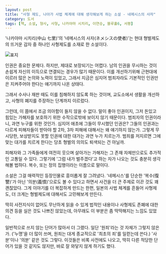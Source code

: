 ```yaml
---
layout: post
title: "사형 제도, 나아가 사법 체계에 대해 생각해보게 하는 소설 - 네메시스의 사자"
category: 도서
tags: [책, 소설, 형사, 사형, 나카야마 시치리, 이연승, 블루홀6, 서평]
---
```


'나카야마 시치리(中山 七里)'의
'네메시스의 사자(ネメシスの使者)'는
현대 형벌제도의 뜨거운 감자 중 하나인 사형제도를 소재로 한 소설이다.

![표지](https://lh3.googleusercontent.com/eD8uhHaPXAwpIBd8hwrpJNB9GWVfQcNxHiG8HFcbg76mjtwhv6vd0GdWtoyGfpuutvYC1GWrbOfjyA=s480)

인권은 중요한 문제다.
하지만, 제대로 보장되기는 어렵다.
남의 인권을 무시하는 것이 손쉽게 자신의 이득으로 연결되는 경우가 많기 때문이다.
이를 개선하기위해 근현대에 이르러 많은 논의와 노력이 있었고,
그래서 지금은 심지어 범죄자라도 기본적인 인권만은 지켜주어야 한다는 얘기까지 나온 상태다.

그래서 수사나 재판 때도 이를 침해하지 않도록 하는 것이며,
교도소에서 생활을 개선하고,
사형의 폐지를 주장하는 단계까지 이르렀다.

그런데, 이 쯤에서 조금 의아함이 들지 않을 수 없다.
말이 좋아 인권이지, 그저 돈있고 힘있는 가해자를 보호하기 위한 수작으로밖에 보이지 않기 때문이다.
범죄자의 인권이라니, 과연 누구를 위한 것인가.
심지어 애초에 그들이 무시했던 인권은?
그들의 인권과는 다르게 피해자들이 받아야 할 2차, 3차 피해에 대해서는 왜 얘기하지 않는가.
그렇게 무시당한, 보상받지도 못할 인권에 대한 대가는 과연 누가 치르는가.
범죄를 저지르면 그에 맞는 대가를 치르게 한다는 당초 형벌의 의의도 퇴색되는 건 아닐까.

피해자와 그 가족들에게
여전히 웃으며 살아가는 가해자는 그 존재 자체만으로도 추가적인 고통일 수 있다.
그렇기에 '그럼 내가 벌주겠다'고 하는 자가 나오는 것도 충분히 생각해볼 법하다.
복수, 또는 정의 집행이라는 이름으로 말이다.

소설은 그걸 매력적인 등장인물로 흥미롭게 잘 그려냈다.
'네메시스'를 단순한 '복수(復讐)'가 아닌 '의분(義憤)'으로도 볼 수 있다고 하면서
사건을 더 큰 주제로 이끈 것도 꽤 괜찮았다.
그게 이야기를 더 복잡하게 만드는 한편,
일본의 사법 체계를 흔들어 사형제도, 더 크게는 형벌제도에 대해서도 고민해보게 만든다.

딱히 사전지식이 없어도 무난하게 읽을 수 있게
법적인 내용이나 사형제도 존폐에 대한 의견 등을 실은 것도 나쁘진 않았는데,
아무래도 이 부분은 좀 딱딱해지는 느낌도 있었다.

일반적으로 쓰지 않는 단어가 많아서 더 그랬다.
일단 '원죄'라는 것 자체가 그렇지 않은가.
('누명'을 더 많이 쓰며, 원죄는 대게 종교적으로 '최초의 죄'를 일컫는데 쓴다.)
'사분'이나 '의분' 같은 것도 그렇다.
이것들은 비록 사전에도 나오고, 딱히 다른 적당한 단어가 있을 것 같지도 않지만,
바로 잘 와닿지 않게 하기도 했다.
